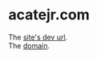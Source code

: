 # acatejr.com

The [site's dev url](https://acatejr-com.pages.dev/).  
The [domain](https://acatejr.com).
